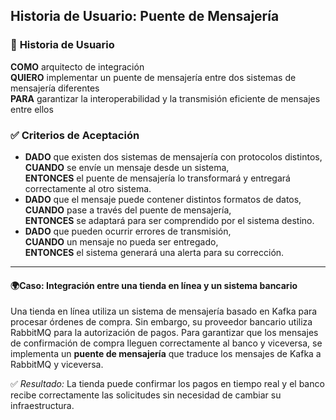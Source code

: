 ## Historia de Usuario: Puente de Mensajería

### 🎯 **Historia de Usuario**
**COMO** arquitecto de integración  
**QUIERO** implementar un puente de mensajería entre dos sistemas de mensajería diferentes  
**PARA** garantizar la interoperabilidad y la transmisión eficiente de mensajes entre ellos  

### ✅ **Criterios de Aceptación**
- **DADO** que existen dos sistemas de mensajería con protocolos distintos,  
  **CUANDO** se envíe un mensaje desde un sistema,  
  **ENTONCES** el puente de mensajería lo transformará y entregará correctamente al otro sistema.  
- **DADO** que el mensaje puede contener distintos formatos de datos,  
  **CUANDO** pase a través del puente de mensajería,  
  **ENTONCES** se adaptará para ser comprendido por el sistema destino.  
- **DADO** que pueden ocurrir errores de transmisión,  
  **CUANDO** un mensaje no pueda ser entregado,  
  **ENTONCES** el sistema generará una alerta para su corrección.  

---

#### 🌍**Caso: Integración entre una tienda en línea y un sistema bancario**
Una tienda en línea utiliza un sistema de mensajería basado en Kafka para procesar órdenes de compra. Sin embargo, su proveedor bancario utiliza RabbitMQ para la autorización de pagos. Para garantizar que los mensajes de confirmación de compra lleguen correctamente al banco y viceversa, se implementa un **puente de mensajería** que traduce los mensajes de Kafka a RabbitMQ y viceversa.  

✅ *Resultado:* La tienda puede confirmar los pagos en tiempo real y el banco recibe correctamente las solicitudes sin necesidad de cambiar su infraestructura.
